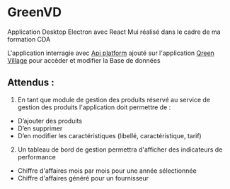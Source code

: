 # GreenVD
Application Desktop Electron avec React Mui  réalisé dans le cadre de ma formation CDA 

L'application interragie avec [Api platform](https://api-platform.com) ajouté sur l'application [Qreen Village](https://quentin.amorce.org) pour accèder et modifier la Base de données

## Attendus : 



1. En tant que  module de gestion des produits réservé au service de gestion des produits l'application  doit permettre de  :

- D’ajouter des produits
- D’en supprimer
- D’en modifier les caractéristiques (libellé, caractéristique, tarif)


 2. Un tableau de bord de gestion permettra d'afficher des indicateurs de performance
 
- Chiffre d'affaires mois par mois pour une année sélectionnée
- Chiffre d'affaires généré pour un fournisseur
